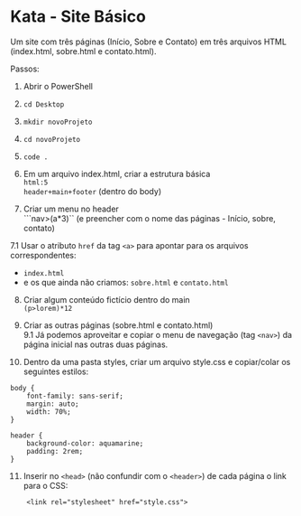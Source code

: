 # Kata - Site Básico  
  
Um site com três páginas (Início, Sobre e Contato) em três arquivos HTML (index.html, sobre.html e contato.html).
  
Passos:  

1. Abrir o PowerShell
2. ```cd Desktop```
3. ```mkdir novoProjeto```
4. ```cd novoProjeto```
5. ```code .```

6. Em um arquivo index.html, criar a estrutura básica   
```html:5```   
```header+main+footer``` (dentro do body)  
  
  
7. Criar um menu no header  
```nav>(a*3)`` (e preencher com o nome das páginas - Início, sobre, contato)   
    
7.1 Usar o atributo ```href``` da tag ```<a>``` para apontar para os arquivos correspondentes:  
- ```index.html```  
- e os que ainda não criamos: ```sobre.html``` e ```contato.html```  

8. Criar algum conteúdo fictício dentro do main  
```(p>lorem)*12```    

9. Criar as outras páginas (sobre.html e contato.html)  
9.1 Já podemos aproveitar e copiar o menu de navegação (tag ```<nav>```) da página inicial nas outras duas páginas.  

10. Dentro da uma pasta styles, criar um arquivo style.css e copiar/colar os seguintes estilos:   
```
body {
    font-family: sans-serif;
    margin: auto;
    width: 70%;
}

header {
    background-color: aquamarine;
    padding: 2rem;
}
```

11. Inserir no ```<head>``` (não confundir com o ```<header>```) de cada página o link para o CSS:   
```
    <link rel="stylesheet" href="style.css">
```


